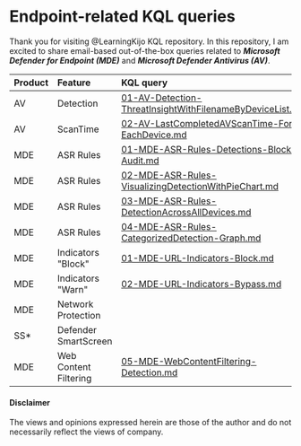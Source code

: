 # Endpoint-related KQL queries
Thank you for visiting @LearningKijo KQL repository. 
In this repository, I am excited to share email-based out-of-the-box queries related to ***Microsoft Defender for Endpoint (MDE)*** and ***Microsoft Defender Antivirus (AV)***.

| Product | Feature   | KQL query |
|:--------|:----------|:----------|
| AV      | Detection | [01-AV-Detection-ThreatInsightWithFilenameByDeviceList.md](https://github.com/LearningKijo/KQL/blob/main/KQL-XDR-Hunting/Endpoint-Microsoft-Defender-for-Endpoint/MDE-Query-Repository/01-AV-Detection-ThreatInsightWithFilenameByDeviceList.md) |
| AV      | ScanTime  | [02-AV-LastCompletedAVScanTime-For-EachDevice.md](https://github.com/LearningKijo/KQL/blob/main/KQL-XDR-Hunting/Endpoint-Microsoft-Defender-for-Endpoint/MDE-Query-Repository/02-AV-LastCompletedAVScanTime-For-EachDevice.md) |
| MDE     | ASR Rules | [01-MDE-ASR-Rules-Detections-Block-Audit.md](https://github.com/LearningKijo/KQL/blob/main/KQL-XDR-Hunting/Endpoint-Microsoft-Defender-for-Endpoint/MDE-Query-Repository/01-MDE-ASR-Rules-Detections-Block-Audit.md) |
| MDE     | ASR Rules | [02-MDE-ASR-Rules-VisualizingDetectionWithPieChart.md](https://github.com/LearningKijo/KQL/blob/main/KQL-XDR-Hunting/Endpoint-Microsoft-Defender-for-Endpoint/MDE-Query-Repository/02-MDE-ASR-Rules-VisualizingDetectionWithPieChart.md) |
| MDE     | ASR Rules | [03-MDE-ASR-Rules-DetectionAcrossAllDevices.md](https://github.com/LearningKijo/KQL/blob/main/KQL-XDR-Hunting/Endpoint-Microsoft-Defender-for-Endpoint/MDE-Query-Repository/03-MDE-ASR-Rules-DetectionAcrossAllDevices.md) |
| MDE     | ASR Rules | [04-MDE-ASR-Rules-CategorizedDetection-Graph.md](https://github.com/LearningKijo/KQL/blob/main/KQL-XDR-Hunting/Endpoint-Microsoft-Defender-for-Endpoint/MDE-Query-Repository/04-MDE-ASR-Rules-CategorizedDetection-Graph.md) |
| MDE     | Indicators "Block" | [01-MDE-URL-Indicators-Block.md](https://github.com/LearningKijo/KQL/blob/main/KQL-XDR-Hunting/Endpoint-Microsoft-Defender-for-Endpoint/MDE-Query-Repository/01-MDE-URL-Indicators-Block.md) | 
| MDE     | Indicators "Warn"  | [02-MDE-URL-Indicators-Bypass.md](https://github.com/LearningKijo/KQL/blob/main/KQL-XDR-Hunting/Endpoint-Microsoft-Defender-for-Endpoint/MDE-Query-Repository/02-MDE-URL-Indicators-Bypass.md) |
| MDE     | Network Protection |
| SS*     | Defender SmartScreen  |
| MDE     | Web Content Filtering | [05-MDE-WebContentFiltering-Detection.md](https://github.com/LearningKijo/KQL/blob/main/KQL-XDR-Hunting/Endpoint-Microsoft-Defender-for-Endpoint/MDE-Query-Repository/05-MDE-WebContentFiltering-Detection.md)



#### Disclaimer
The views and opinions expressed herein are those of the author and do not necessarily reflect the views of company.
